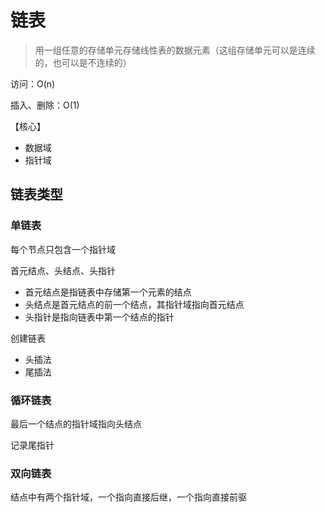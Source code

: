 # 链表

> 用一组任意的存储单元存储线性表的数据元素（这组存储单元可以是连续的，也可以是不连续的）



访问：O(n)

插入、删除：O(1)



【核心】

- 数据域
- 指针域



## 链表类型

### 单链表

每个节点只包含一个指针域


首元结点、头结点、头指针

- 首元结点是指链表中存储第一个元素的结点
- 头结点是首元结点的前一个结点，其指针域指向首元结点
- 头指针是指向链表中第一个结点的指针



创建链表

- 头插法
- 尾插法



### 循环链表

最后一个结点的指针域指向头结点

记录尾指针



### 双向链表

结点中有两个指针域，一个指向直接后继，一个指向直接前驱



